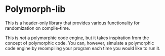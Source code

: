 # Polymorph-lib

This is a header-only library that provides various functionality for randomization on compile-time.

This is *not* a polymorphic code engine, but it takes inspiration from the concept of polymorphic code. You can, however, simulate a polymorphic code engine by recompiling your program each time you would like to run it.
